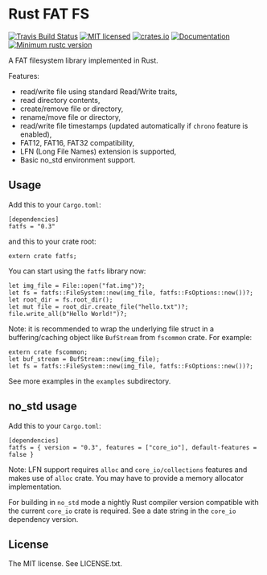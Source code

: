 Rust FAT FS
===========

[![Travis Build Status](https://travis-ci.org/rafalh/rust-fatfs.svg?branch=master)](https://travis-ci.org/rafalh/rust-fatfs)
[![MIT licensed](https://img.shields.io/badge/license-MIT-blue.svg)](./LICENSE.txt)
[![crates.io](http://meritbadge.herokuapp.com/fatfs)](https://crates.io/crates/fatfs)
[![Documentation](https://docs.rs/fatfs/badge.svg)](https://docs.rs/fatfs)
[![Minimum rustc version](https://img.shields.io/badge/rustc-1.24+-yellow.svg)](https://blog.rust-lang.org/2018/02/15/Rust-1.24.html)

A FAT filesystem library implemented in Rust.

Features:
* read/write file using standard Read/Write traits,
* read directory contents,
* create/remove file or directory,
* rename/move file or directory,
* read/write file timestamps (updated automatically if `chrono` feature is enabled),
* FAT12, FAT16, FAT32 compatibility,
* LFN (Long File Names) extension is supported,
* Basic no_std environment support.

Usage
-----

Add this to your `Cargo.toml`:

    [dependencies]
    fatfs = "0.3"

and this to your crate root:

    extern crate fatfs;

You can start using the `fatfs` library now:

    let img_file = File::open("fat.img")?;
    let fs = fatfs::FileSystem::new(img_file, fatfs::FsOptions::new())?;
    let root_dir = fs.root_dir();
    let mut file = root_dir.create_file("hello.txt")?;
    file.write_all(b"Hello World!")?;

Note: it is recommended to wrap the underlying file struct in a buffering/caching object like `BufStream` from `fscommon` crate. For example:

    extern crate fscommon;
    let buf_stream = BufStream::new(img_file);
    let fs = fatfs::FileSystem::new(img_file, fatfs::FsOptions::new())?;

See more examples in the `examples` subdirectory.

no_std usage
------------

Add this to your `Cargo.toml`:

    [dependencies]
    fatfs = { version = "0.3", features = ["core_io"], default-features = false }

Note: LFN support requires `alloc` and `core_io/collections` features and makes use of `alloc` crate.
You may have to provide a memory allocator implementation.

For building in `no_std` mode a nightly Rust compiler version compatible with the current `core_io` crate is required.
See a date string in the `core_io` dependency version.

License
-------
The MIT license. See LICENSE.txt.
